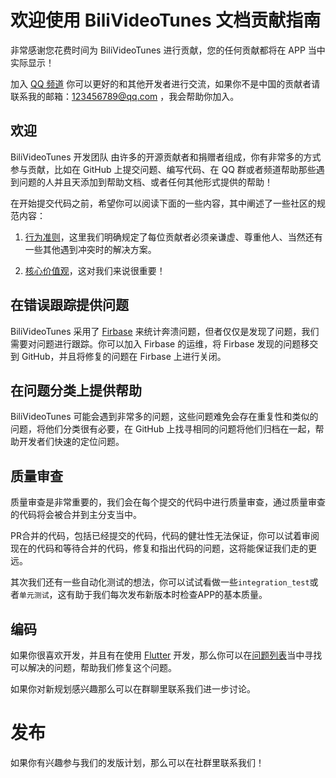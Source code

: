 # 欢迎使用 BiliVideoTunes 文档贡献指南

非常感谢您花费时间为 BiliVideoTunes 进行贡献，您的任何贡献都将在 APP 当中实际显示！

加入 [QQ 频道]() 你可以更好的和其他开发者进行交流，如果你不是中国的贡献者请联系我的邮箱：[123456789@qq.com]() ，我会帮助你加入。

## 欢迎

BiliVideoTunes 开发团队 由许多的开源贡献者和捐赠者组成，你有非常多的方式参与贡献，比如在 GitHub 上提交问题、编写代码、在 QQ 群或者频道帮助那些遇到问题的人并且天添加到帮助文档、或者任何其他形式提供的帮助！

在开始提交代码之前，希望你可以阅读下面的一些内容，其中阐述了一些社区的规范内容：

1. [行为准则]()，这里我们明确规定了每位贡献者必须亲谦虚、尊重他人、当然还有一些其他遇到冲突时的解决方案。

2. [核心价值观]()，这对我们来说很重要！

## 在错误跟踪提供问题

BiliVideoTunes 采用了 [Firbase](https://firebase.google.cn/) 来统计奔溃问题，但者仅仅是发现了问题，我们需要对问题进行跟踪。你可以加入 Firbase 的运维，将 Firbase 发现的问题移交到 GitHub，并且将修复的问题在 Firbase 上进行关闭。

## 在问题分类上提供帮助

BiliVideoTunes 可能会遇到非常多的问题，这些问题难免会存在重复性和类似的问题，将他们分类很有必要，在 GitHub 上找寻相同的问题将他们归档在一起，帮助开发者们快速的定位问题。

## 质量审查

质量审查是非常重要的，我们会在每个提交的代码中进行质量审查，通过质量审查的代码将会被合并到主分支当中。

PR合并的代码，包括已经提交的代码，代码的健壮性无法保证，你可以试着审阅现在的代码和等待合并的代码，修复和指出代码的问题，这将能保证我们走的更远。

其次我们还有一些自动化测试的想法，你可以试试看做一些`integration_test`或者`单元测试`，这有助于我们每次发布新版本时检查APP的基本质量。

## 编码

如果你很喜欢开发，并且有在使用 [Flutter](https://flutter.dev/) 开发，那么你可以在[问题列表](https://github.com/1250422131/BiliVideoTunes/issues)当中寻找可以解决的问题，帮助我们修复这个问题。

如果你对新规划感兴趣那么可以在群聊里联系我们进一步讨论。


# 发布

如果你有兴趣参与我们的发版计划，那么可以在社群里联系我们！

